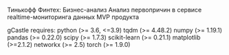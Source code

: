 Тинькофф Финтех: Бизнес-анализ
Анализ первопричин в сервисе realtime-мониторинга данных
MVP продукта

gCastle requires:
python (>= 3.6, <=3.9)
tqdm (>= 4.48.2)
numpy (>= 1.19.1)
pandas (>= 0.22.0)
scipy (>= 1.7.3)
scikit-learn (>= 0.21.1)
matplotlib (>=2.1.2)
networkx (>= 2.5)
torch (>= 1.9.0)

